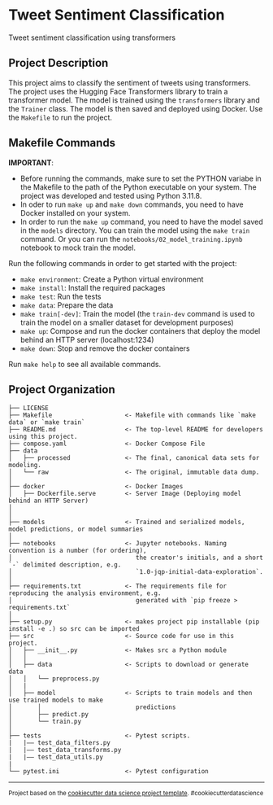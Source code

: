 # Tweet Sentiment Classification

Tweet sentiment classification using transformers

## Project Description

This project aims to classify the sentiment of tweets using transformers. The project uses the Hugging Face Transformers library to train a transformer model. The model is trained using the `transformers` library and the `Trainer` class. The model is then saved and deployed using Docker.
Use the `Makefile` to run the project.

## Makefile Commands

**IMPORTANT**:

- Before running the commands, make sure to set the PYTHON variabe in the Makefile to the path of the Python executable on your system. The project was developed and tested using Python 3.11.8.
- In oder to run `make up` and `make down` commands, you need to have Docker installed on your system.
- In order to run the `make up` command, you need to have the model saved in the `models` directory. You can train the model using the `make train` command. Or
  you can run the `notebooks/02_model_training.ipynb` notebook to mock train the model.

Run the following commands in order to get started with the project:

- `make environment`: Create a Python virtual environment
- `make install`: Install the required packages
- `make test`: Run the tests
- `make data`: Prepare the data
- `make train[-dev]`: Train the model (the `train-dev` command is used to train the model on a smaller dataset for development purposes)
- `make up`: Compose and run the docker containers that deploy the model behind an HTTP server (localhost:1234)
- `make down`: Stop and remove the docker containers

Run `make help` to see all available commands.

## Project Organization

    ├── LICENSE
    ├── Makefile                    <- Makefile with commands like `make data` or `make train`
    ├── README.md                   <- The top-level README for developers using this project.
    ├── compose.yaml                <- Docker Compose File
    ├── data
    │   ├── processed               <- The final, canonical data sets for modeling.
    │   └── raw                     <- The original, immutable data dump.
    │
    ├── docker                      <- Docker Images
    │   ├── Dockerfile.serve        <- Server Image (Deploying model behind an HTTP Server)
    │ 
    │
    ├── models                      <- Trained and serialized models, model predictions, or model summaries
    │
    ├── notebooks                   <- Jupyter notebooks. Naming convention is a number (for ordering),
    │                                  the creator's initials, and a short `-` delimited description, e.g.
    │                                  `1.0-jqp-initial-data-exploration`.
    │
    ├── requirements.txt            <- The requirements file for reproducing the analysis environment, e.g.
    │                                  generated with `pip freeze > requirements.txt`
    │
    ├── setup.py                    <- makes project pip installable (pip install -e .) so src can be imported
    ├── src                         <- Source code for use in this project.
    │   ├── __init__.py             <- Makes src a Python module
    │   │
    │   ├── data                    <- Scripts to download or generate data
    │   │   └── preprocess.py
    │   |
    │   ├── model                   <- Scripts to train models and then use trained models to make
    │       │                          predictions
    │       ├── predict.py
    │       └── train.py
    │
    ├── tests                       <- Pytest scripts.
    |   |–– test_data_filters.py
    |   |–– test_data_transforms.py
    |   |–– test_data_utils.py
    |
    └── pytest.ini                  <- Pytest configuration

---

<p><small>Project based on the <a target="_blank" href="https://drivendata.github.io/cookiecutter-data-science/">cookiecutter data science project template</a>. #cookiecutterdatascience</small></p>
